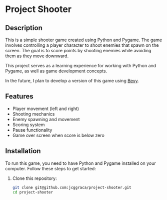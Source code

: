 # Project Shooter

## Description

This is a simple shooter game created using Python and Pygame. The game involves controlling a player character to shoot enemies that spawn on the screen. The goal is to score points by shooting enemies while avoiding them as they move downward. 

This project serves as a learning experience for working with Python and Pygame, as well as game development concepts. 

In the future, I plan to develop a version of this game using [Bevy](https://bevyengine.org/).

## Features

- Player movement (left and right)
- Shooting mechanics
- Enemy spawning and movement
- Scoring system
- Pause functionality
- Game over screen when score is below zero

## Installation

To run this game, you need to have Python and Pygame installed on your computer. Follow these steps to get started:

1. Clone this repository:
   ```bash
   git clone git@github.com:jcggraca/project-shooter.git
   cd project-shooter